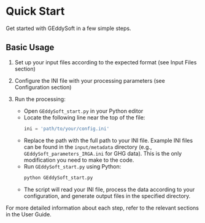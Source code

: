 # Quick Start

Get started with GEddySoft in a few simple steps.

## Basic Usage

1. Set up your input files according to the expected format (see Input Files section)

2. Configure the INI file with your processing parameters (see Configuration section)

3. Run the processing:
   - Open `GEddySoft_start.py` in your Python editor
   - Locate the following line near the top of the file:
     ```python
     ini = 'path/to/your/config.ini'
     ```
   - Replace the path with the full path to your INI file. Example INI files can be found in the `input/metadata` directory (e.g., `GEddySoft_parameters_IRGA.ini` for GHG data). This is the only modification you need to make to the code.
   - Run `GEddySoft_start.py` using Python:
     ```bash
     python GEddySoft_start.py
     ```
   - The script will read your INI file, process the data according to your configuration, and generate output files in the specified directory.

For more detailed information about each step, refer to the relevant sections in the User Guide.

